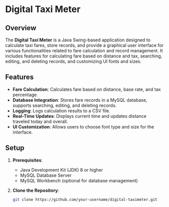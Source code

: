 # Digital Taxi Meter

## Overview

The **Digital Taxi Meter** is a Java Swing-based application designed to calculate taxi fares, store records, and provide a graphical user interface for various functionalities related to fare calculation and record management. It includes features for calculating fare based on distance and tax, searching, editing, and deleting records, and customizing UI fonts and sizes.

## Features

- **Fare Calculation**: Calculates fare based on distance, base rate, and tax percentage.
- **Database Integration**: Stores fare records in a MySQL database, supports searching, editing, and deleting records.
- **Logging**: Logs calculation results to a CSV file.
- **Real-Time Updates**: Displays current time and updates distance traveled today and overall.
- **UI Customization**: Allows users to choose font type and size for the interface.

## Setup

1. **Prerequisites**:
   - Java Development Kit (JDK) 8 or higher
   - MySQL Database Server
   - MySQL Workbench (optional for database management)

2. **Clone the Repository**:
   ```bash
   git clone https://github.com/your-username/digital-taximeter.git

